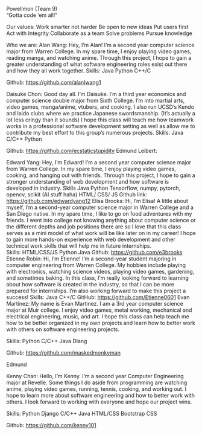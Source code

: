 Powellmon (Team 9)						
	“Gotta code ‘em all!” 

Our values:
Work smarter not harder
Be open to new ideas
Put users first
Act with Integrity
Collaborate as a team
Solve problems
Pursue knowledge

Who we are:
Alan Wang:
Hey, I’m Alan! I’m a second year computer science major from Warren College. In my spare time, I enjoy playing video games, reading manga, and watching anime. Through this project, I hope to gain a greater understanding of what software engineering roles exist out there and how they all work together. 
Skills:
Java
Python
C++/C

Github: https://github.com/alanlwang1 

Daisuke Chon:
Good day all. I’m Daisuke. I’m a third year economics and computer science double major from Sixth College. I’m into martial arts, video games, manga/anime, vtubers, and cooking. I also run UCSD’s Kendo and Iaido clubs where we practice Japanese swordsmanship. (It’s actually a lot less cringy than it sounds) I hope this class will teach me how teamwork works in a professional software development setting as well as allow me to contribute my best effort to this group’s numerous projects. 
Skills:
Java
C/C++
Python

Github: https://github.com/ecstaticstupidity
Edmund Leibert:

Edward Yang:
Hey, I’m Edward! I’m a second year computer science major from Warren College. In my spare time, I enjoy playing video games, cooking, and hanging out with friends.
Through this project, I hope to gain a stronger understanding of web development and how software is developed in industry. 
Skills
Java
Python
Tensorflow, numpy, pytorch, opencv, scikit (AI stuff haha)
HTML/ CSS/ JS
Github link: https://github.com/edwardyang12
Elisa Brooks:
Hi, I’m Elisa! A little about myself, I’m a second-year computer science major in Warren College and a San Diego native. In my spare time, I like to go on food adventures with my friends. I went into college not knowing anything about computer science or the different depths and job positions there are so I love that this class serves as a mini model of what work will be like later on in my career! I hope to gain more hands-on experience with web development and other technical work skills that will help me in future internships.  
Skills:
HTML/CSS/JS
Python
Java 
Github: https://github.com/e3brooks  
Etienne Robin:
Hi, I’m Etienne! I’m a second-year student majoring in computer engineering from Warren College. My hobbies include playing with electronics, watching science videos, playing video games, gardening, and sometimes baking. In this class, I’m really looking forward to learning about how software is created in the industry, so that I can be more prepared for internships. I’m also working forward to make this project a success!
Skills:
Java
C++/C
GitHub: https://github.com/Etienne0601
Evan Martinez:
My name is Evan Martinez. I am a 3rd year computer science major at Muir college. I enjoy video games, metal working, mechanical and electrical engineering, music, and art. I hope this class can help teach me how to be better organized in my own projects and learn how to better work with others on software engineering projects.

Skills:
Python
C/C++
Java
Dlang

Github: https://github.com/maskedmonkyman

Edmund 

Kenny Chan:
Hello, I’m Kenny. I’m a second year Computer Engineering major at Revelle. Some things I do aside from programming are watching anime, playing video games, running, tennis, cooking, and working out. I hope to learn more about software engineering and how to better work with others. I look forward to working with everyone and hope our project wins.

Skills:
Python
Django
C/C++
Java
HTML/CSS
Bootstrap CSS

Github: https://github.com/kenny101



